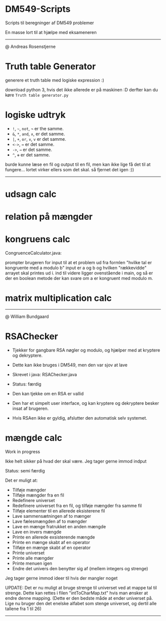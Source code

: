 # DM549-Scripts
Scripts til beregninger af DM549 problemer

En masse lort til at hjælpe med eksameneren

______________________________
@ Andreas Rosenstjerne
# Truth	table Generator
generere et truth table med logiske expression :)

download python 3, hvis det ikke allerede er på maskinen :D
derfter kan du køre `Truth table generator.py`

# logiske udtryk
- `!`, `~`, `not`, `¬` er the samme.
- `&`, `*`, `and`, `∧`, er det samme.
- `|`, `+`, `or`, `∨`, `v` er det samme.
- `<->`, `↔` er det samme.
- `->`, `→` er det samme.
- `^`, `⊕` er det samme.

burde kunne læse en fil og output til en fil, men kan ikke lige få det
til at fungere... lortet virker ellers som det skal. så fjernet det igen :))
______________________________

# udsagn calc

# relation på mængder

# kongruens calc
 
 CongruenceCalculator.java:
 
 prompter brugeren for input til at et problem ud fra formlen "hvilke tal er kongruente med a modulo b"
 input er a og b og hvilken "rækkevidde" arrayet skal printes ud i.
 ind til videre ligger ovenstående i main, og så er der en boolean metode der kan svare om a er kongruent med modulo m.

# matrix multiplication calc

_____________________________
@ William Bundgaard 
# RSAChecker 
- Tjekker for gangbare RSA nøgler og modulo, og hjælper med at kryptere og dekryptere.

- Dette kan ikke bruges i DM549, men den var sjov at lave

- Skrevet i java: RSAChecker.java

- Status: færdig 

- Den kan tjekke om en RSA er vallid

- Den har et simpelt user interface, og kan kryptere og dekryptere besker insat af brugeren. 

- Hvis RSAen ikke er gyldig, afslutter den automatisk selv systemet.

# mængde calc

Work in progress

Ikke helt sikker på hvad der skal være. Jeg tager gerne immod indput

Status: semi færdig

Det er muligt at:
- Tilføje mængder 
- Tilføje mængder fra en fil
- Redefinere universet
- Redefinere universet fra en fil, og tilføje mængder fra samme fil
- Tilføje elementer til en allerede eksisterene fil
- Lave sammensætningen af to mænger 
- Lave fælesmængden af to mængder 
- Lave en mænge fratrukket en anden mængde 
- Lave en invers mængde 
- Printe en allerede exsisterende mængde 
- Printe en mænge skabt af en operator 
- Tilføje en mænge skabt af en operator 
- Printe universet 
- Printe alle mængder 
- Printe menuen igen 
- Endre det univers den benytter sig af (mellem integers og strenge) 

Jeg tager gerne immod ideer til hvis der mangler noget

UPDATE: Det er nu muligt at bruge strenge til universet ved at mappe tal til strenge. Dette kan rettes i filen "intToCharMap.txt" hvis man ønsker at endre denne mapping. (Dette er den bedste måde at ender universet på. Lige nu bruger den det enelske alfabet som stenge universet, og dertil alle tallene fra 1 til 26)
_____________________________
